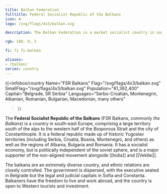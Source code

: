 ```yaml
---
title: Balkan Federation
fulltitle: Federal Socialist Republic of the Balkans
icon: ♣️
logo: /svg/flags/4x3/balkan.svg

description: The Balkan Federation is a market socialist country in southeastern Europe spanning the Adriatic and Black Seas.

rgb: 180, 0, 3

fi: fi fi-balkan

aliases:
- /balkan/
series: country
---
```

{{<infobox/country
     Name="FSR Balkans"
     Flag="/svg/flags/4x3/balkan.svg"
     SmallFlag="/svg/flags/4x3/balkan.svg"
     Population="61,392,400"
     Capital="Belgrade, SR Serbia"
     Languages="Serbo-Croatian, Montenegrin, Albanian, Romanian, Bulgarian, Macedonian, many others"
 >}}

The **<span class="fi fi-balkan"></span> Federal Socialist Republic of the Balkans** (FSR Balkans, commonly *the Balkans*) is a country in south-east Europe, comprising a large territory south of the alps to the western half of the Bosporous Strait and the city of Constantinople. It is a federal republic made up of historic Yugoslav territories (including Serbia, Croatia, Bosnia, Montenegro, and others) as well as the regions of Albania, Bulgaria and Romania. It has a socialist economy, but is politically independent of the soviet sphere, and is a major supporter of the non-aligned movement alongside [[India]] and [[Vekllei]].

The balkans are an extremely diverse country, and ethnic relations are closely controlled. The government is dispersed, with the executive seated in Belgrade but the legal and judicial capitals in Sofia and Constanta. Balkaners have the freedom to live and work abroad, and the country is open to Western tourists and investment.

